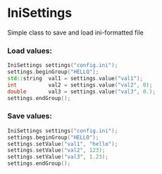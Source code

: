 # IniSettings

Simple class to save and load ini-formatted file 

### Load values:
```c++
IniSettings settings("config.ini");
settings.beginGroup("HELLO");
std::string  val1 = settings.value("val1");
int          val2 = settings.value("val2", 0);
double       val3 = settings.value("val3", 0.);
settings.endGroup();
```

### Save values:
```c++
IniSettings settings("config.ini");
settings.beginGroup("HELLO");
settings.setValue("val1", "hello");
settings.setValue("val2", 123);
settings.setValue("val3", 1.23);
settings.endGroup();
```
